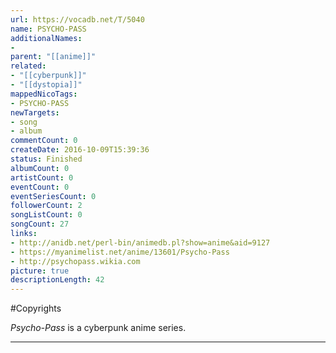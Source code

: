 ```yaml
---
url: https://vocadb.net/T/5040
name: PSYCHO-PASS
additionalNames: 
- 
parent: "[[anime]]"
related:
- "[[cyberpunk]]"
- "[[dystopia]]"
mappedNicoTags:
- PSYCHO-PASS
newTargets:
- song
- album
commentCount: 0
createDate: 2016-10-09T15:39:36
status: Finished
albumCount: 0
artistCount: 0
eventCount: 0
eventSeriesCount: 0
followerCount: 2
songListCount: 0
songCount: 27
links: 
- http://anidb.net/perl-bin/animedb.pl?show=anime&aid=9127
- https://myanimelist.net/anime/13601/Psycho-Pass
- http://psychopass.wikia.com
picture: true
descriptionLength: 42
---
```


#Copyrights

*Psycho-Pass* is a cyberpunk anime series.

---

